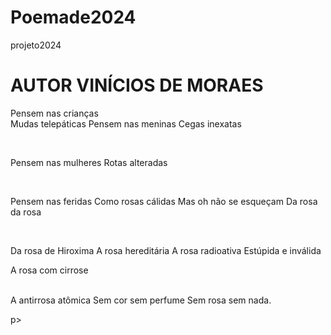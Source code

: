 # Poemade2024
projeto2024
<!DOCTYPEhtml>
<html>
  <head>
<meta charset="UTF-8"/>
    <title>  A ROSA DE HIROSCHIMA</title>
   <h1> AUTOR VINÍCIOS DE MORAES</h1>
<p>Pensem nas crianças<br>
    Mudas telepáticas
    Pensem nas meninas
    Cegas inexatas</p>
<br>
   <p> Pensem nas mulheres
    Rotas alteradas</p>
    <br>
   <p> Pensem nas feridas
    Como rosas cálidas
    Mas oh não se esqueçam
    Da rosa da rosa</p>
    <br>
   <p> Da rosa de Hiroxima
    A rosa hereditária
    A rosa radioativa
    Estúpida e inválida</p>
    A rosa com cirrose<br>
   <br>
    <p>A antirrosa atômica
    Sem cor sem perfume
    Sem rosa sem nada.</p>p>
    
    
    
    
   
    
  </head>
  <body>
  <!--Conteúdo-->
  </body>
</html>


